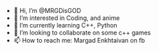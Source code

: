 - 👋 Hi, I’m @MRGDisGOD
- 👀 I’m interested in Coding, and anime
- 🌱 I’m currently learning C++, Python
- 💞️ I’m looking to collaborate on some c++ games
- 📫 How to reach me: Margad Enkhtaivan on fb

<!---
MRGDisGOD/MRGDisGOD is a ✨ special ✨ repository because its `README.md` (this file) appears on your GitHub profile.
You can click the Preview link to take a look at your changes.
--->
